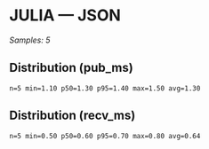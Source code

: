 # JULIA — JSON

_Samples: 5_

## Distribution (pub_ms)

```text
n=5 min=1.10 p50=1.30 p95=1.40 max=1.50 avg=1.30
```

## Distribution (recv_ms)

```text
n=5 min=0.50 p50=0.60 p95=0.70 max=0.80 avg=0.64
```